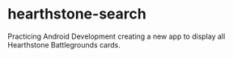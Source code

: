 # hearthstone-search

Practicing Android Development creating a new app to display all Hearthstone Battlegrounds cards.
